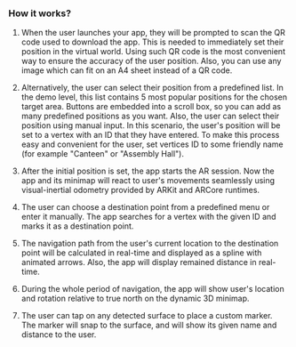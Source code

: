 ### How it works?

1. When the user launches your app, they will be prompted to scan the QR code used to download the app. This is needed to immediately set their position in the virtual world. Using such QR code is the most convenient way to ensure the accuracy of the user position. Also, you can use any image which can fit on an A4 sheet instead of a QR code.  

2. Alternatively, the user can select their position from a predefined list. In the demo level, this list contains 5 most popular positions for the chosen target area. Buttons are embedded into a scroll box, so you can add as many predefined positions as you want. Also, the user can select their position using manual input. In this scenario, the user's position will be set to a vertex with an ID that they have entered. To make this process easy and convenient for the user, set vertices ID to some friendly name (for example "Canteen" or "Assembly Hall").

3. After the initial position is set, the app starts the AR session. Now the app and its minimap will react to user's movements seamlessly using visual-inertial odometry provided by ARKit and ARCore runtimes.

4. The user can choose a destination point from a predefined menu or enter it manually. The app searches for a vertex with the given ID and marks it as a destination point.

5. The navigation path from the user's current location to the destination point will be calculated in real-time and displayed as a spline with animated arrows. Also, the app will display remained distance in real-time.

6. During the whole period of navigation, the app will show user's location and rotation relative to true north on the dynamic 3D minimap. 

7. The user can tap on any detected surface to place a custom marker. The marker will snap to the surface, and will show its given name and distance to the user.
